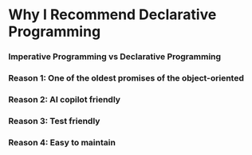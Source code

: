 # Why I Recommend Declarative Programming

### Imperative Programming vs Declarative Programming

### Reason 1: One of the oldest promises of the object-oriented

### Reason 2: AI copilot friendly

### Reason 3: Test friendly

### Reason 4: Easy to maintain